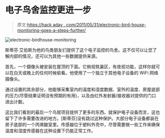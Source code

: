 # 电子鸟舍监控更进一步

> 原文:[https://hack aday . com/2011/05/31/electronic-bird-house-monitoring-goes-a-steps-further/](https://hackaday.com/2011/05/31/electronic-bird-house-monitoring-goes-a-few-steps-further/)

![](../Images/e0e160ab1716bb132839788fc4377de3.png "electronic-birdhouse-monitoring")

斯蒂芬·艾伯斯为他的鸟类朋友们提供了这个电子监控的鸟舍。这不仅可以让您了解内部的情况，还可以为其他一些数据提供来源。

首先，一个摄像头被安装在屋顶的下面。它俯视筑巢区，有夜视功能，这样你就可以在白天或晚上的任何时候偷看。他使用了一个独立于其他电子设备的 WiFi 网络摄像头。

通过设置的其余部分，他能够采集室内的温度和湿度数据、室外的温度、房屋底部的压力(尽管结果证明没有预期的有用)，以及由红外发射器/接收器对提供的门口进出计数。

这比我们看到的最后一个鸟居项目提供了更多的东西。就保护电子设备而言，这也留下了许多需要改进的地方。[斯蒂芬]没有跳过这种保护。大部分电子设备都装在房子底部的一个丙烯酸室里。传感器位于塑料外壳中，尽管需要做一些工作来确保温度和湿度传感器在这种设置下仍能正常工作。